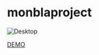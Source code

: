 # monblaproject

![Desktop](https://scrn.li/b8jbVv0C6Qv8CT)

[DEMO](https://lowlifeboy.github.io/monblaproject/)
